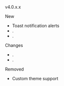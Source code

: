 v4.0.x.x

New

- Toast notification alerts
- .
- .

Changes
- .
- .

Removed
- Custom theme support

